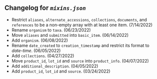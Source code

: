 ## Changelog for *`mixins.json`*

* Restrict `aliases`, `alternate_accessions`, `collections`, `documents`, and `references` to be a non-empty array with at least one item. (7/14/2022)
* Rename `organism` to `taxa`. (06/23/2022)
* Move `aliases` and `submitted` into `basic_item`. (06/14/2022)
* Add `organism`. (06/08/2022)
* Rename `date_created` to `creation_timestamp` and restrict its format to *date-time*. (06/05/2022)
*  Add `collections`. (04/27/2022)
*  Move `product_id`, `lot_id` and `source` into `product_info`. (04/07/2022)
*  Add `additional_description`. (04/05/2022)
*  Add `product_id`, `lot_id` and `source`. (03/24/2022)
